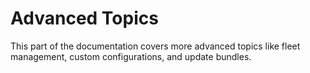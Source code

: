 # Advanced Topics

This part of the documentation covers more advanced topics like fleet management, custom configurations, and update bundles.